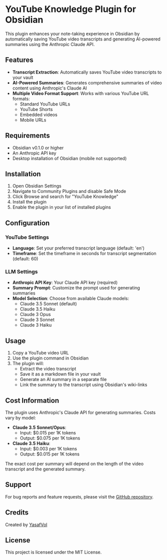 # YouTube Knowledge Plugin for Obsidian

This plugin enhances your note-taking experience in Obsidian by automatically saving YouTube video transcripts and generating AI-powered summaries using the Anthropic Claude API.

## Features

- **Transcript Extraction**: Automatically saves YouTube video transcripts to your vault
- **AI-Powered Summaries**: Generates comprehensive summaries of video content using Anthropic's Claude AI
- **Multiple Video Format Support**: Works with various YouTube URL formats:
  - Standard YouTube URLs
  - YouTube Shorts
  - Embedded videos
  - Mobile URLs

## Requirements

- Obsidian v0.1.0 or higher
- An Anthropic API key
- Desktop installation of Obsidian (mobile not supported)

## Installation

1. Open Obsidian Settings
2. Navigate to Community Plugins and disable Safe Mode
3. Click Browse and search for "YouTube Knowledge"
4. Install the plugin
5. Enable the plugin in your list of installed plugins

## Configuration

### YouTube Settings
- **Language**: Set your preferred transcript language (default: 'en')
- **Timeframe**: Set the timeframe in seconds for transcript segmentation (default: 60)

### LLM Settings
- **Anthropic API Key**: Your Claude API key (required)
- **Summary Prompt**: Customize the prompt used for generating summaries
- **Model Selection**: Choose from available Claude models:
  - Claude 3.5 Sonnet (default)
  - Claude 3.5 Haiku
  - Claude 3 Opus
  - Claude 3 Sonnet
  - Claude 3 Haiku

## Usage

1. Copy a YouTube video URL
2. Use the plugin command in Obsidian
3. The plugin will:
   - Extract the video transcript
   - Save it as a markdown file in your vault
   - Generate an AI summary in a separate file
   - Link the summary to the transcript using Obsidian's wiki-links

## Cost Information

The plugin uses Anthropic's Claude API for generating summaries. Costs vary by model:

- **Claude 3.5 Sonnet/Opus**:
  - Input: $0.015 per 1K tokens
  - Output: $0.075 per 1K tokens
- **Claude 3.5 Haiku**:
  - Input: $0.003 per 1K tokens
  - Output: $0.015 per 1K tokens

The exact cost per summary will depend on the length of the video transcript and the generated summary.

## Support

For bug reports and feature requests, please visit the [GitHub repository](https://github.com/YasafVol/Youtube-knowledge).

## Credits

Created by [YasafVol](https://github.com/YasafVol)

## License

This project is licensed under the MIT License.
